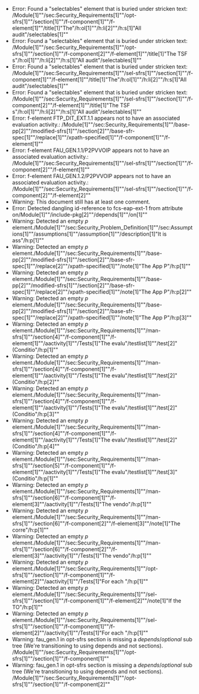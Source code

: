 * Error: Found a "selectables" element that is buried under stricken text:
        /Module[1]""/sec:Security_Requirements[1]""/opt-sfrs[1]""/section[1]""/f-component[1]""/f-element[1]""/title[1]"The"/h:ol[1]""/h:li[2]""/h:s[1]"All audit"/selectables[1]""
* Error: Found a "selectables" element that is buried under stricken text:
        /Module[1]""/sec:Security_Requirements[1]""/opt-sfrs[1]""/section[1]""/f-component[2]""/f-element[1]""/title[1]"The TSF s"/h:ol[1]""/h:li[2]""/h:s[1]"All audit"/selectables[1]""
* Error: Found a "selectables" element that is buried under stricken text:
        /Module[1]""/sec:Security_Requirements[1]""/sel-sfrs[1]""/section[1]""/f-component[1]""/f-element[1]""/title[1]"The"/h:ol[1]""/h:li[2]""/h:s[1]"All audit"/selectables[1]""
* Error: Found a "selectables" element that is buried under stricken text:
        /Module[1]""/sec:Security_Requirements[1]""/sel-sfrs[1]""/section[1]""/f-component[2]""/f-element[1]""/title[1]"The TSF s"/h:ol[1]""/h:li[2]""/h:s[1]"All audit"/selectables[1]""
* Error: f-element FTP_DIT_EXT.1.1  appears not to have an associated evaluation activity.:
        /Module[1]""/sec:Security_Requirements[1]""/base-pp[2]""/modified-sfrs[1]""/section[2]""/base-sfr-spec[1]""/replace[1]""/xpath-specified[1]""/f-component[1]""/f-element[1]""
* Error: f-element FAU_GEN.1.1/P2PVVOIP  appears not to have an associated evaluation activity.:
        /Module[1]""/sec:Security_Requirements[1]""/sel-sfrs[1]""/section[1]""/f-component[2]""/f-element[1]""
* Error: f-element FAU_GEN.1.2/P2PVVOIP  appears not to have an associated evaluation activity.:
        /Module[1]""/sec:Security_Requirements[1]""/sel-sfrs[1]""/section[1]""/f-component[2]""/f-element[2]""
* Warning: This document still has at least one comment.
* Error: Detected dangling id-reference to fcs-eap-ext-1 from attribute
        on/Module[1]""/include-pkg[2]""/depends[1]""/on[1]""
* Warning: Detected an empty _p_ element./Module[1]""/sec:Security_Problem_Definition[1]""/sec:Assumptions[1]""/assumptions[1]""/assumption[1]""/description[1]"It is ass"/h:p[1]""
* Warning: Detected an empty _p_ element./Module[1]""/sec:Security_Requirements[1]""/base-pp[2]""/modified-sfrs[1]""/section[2]""/base-sfr-spec[1]""/replace[2]""/xpath-specified[1]""/note[1]"The App P"/h:p[1]""
* Warning: Detected an empty _p_ element./Module[1]""/sec:Security_Requirements[1]""/base-pp[2]""/modified-sfrs[1]""/section[2]""/base-sfr-spec[1]""/replace[2]""/xpath-specified[1]""/note[1]"The App P"/h:p[2]""
* Warning: Detected an empty _p_ element./Module[1]""/sec:Security_Requirements[1]""/base-pp[2]""/modified-sfrs[1]""/section[2]""/base-sfr-spec[1]""/replace[2]""/xpath-specified[1]""/note[1]"The App P"/h:p[3]""
* Warning: Detected an empty _p_ element./Module[1]""/sec:Security_Requirements[1]""/man-sfrs[1]""/section[4]""/f-component[1]""/f-element[1]""/aactivity[1]""/Tests[1]"The evalu"/testlist[1]""/test[2]"(Conditio"/h:p[1]""
* Warning: Detected an empty _p_ element./Module[1]""/sec:Security_Requirements[1]""/man-sfrs[1]""/section[4]""/f-component[1]""/f-element[1]""/aactivity[1]""/Tests[1]"The evalu"/testlist[1]""/test[2]"(Conditio"/h:p[2]""
* Warning: Detected an empty _p_ element./Module[1]""/sec:Security_Requirements[1]""/man-sfrs[1]""/section[4]""/f-component[1]""/f-element[1]""/aactivity[1]""/Tests[1]"The evalu"/testlist[1]""/test[2]"(Conditio"/h:p[3]""
* Warning: Detected an empty _p_ element./Module[1]""/sec:Security_Requirements[1]""/man-sfrs[1]""/section[4]""/f-component[1]""/f-element[1]""/aactivity[1]""/Tests[1]"The evalu"/testlist[1]""/test[2]"(Conditio"/h:p[4]""
* Warning: Detected an empty _p_ element./Module[1]""/sec:Security_Requirements[1]""/man-sfrs[1]""/section[5]""/f-component[1]""/f-element[1]""/aactivity[1]""/Tests[1]"The evalu"/testlist[1]""/test[3]"(Conditio"/h:p[1]""
* Warning: Detected an empty _p_ element./Module[1]""/sec:Security_Requirements[1]""/man-sfrs[1]""/section[6]""/f-component[1]""/f-element[3]""/aactivity[1]""/Tests[1]"The vendo"/h:p[1]""
* Warning: Detected an empty _p_ element./Module[1]""/sec:Security_Requirements[1]""/man-sfrs[1]""/section[6]""/f-component[2]""/f-element[3]""/note[1]"The corre"/h:p[1]""
* Warning: Detected an empty _p_ element./Module[1]""/sec:Security_Requirements[1]""/man-sfrs[1]""/section[6]""/f-component[2]""/f-element[3]""/aactivity[1]""/Tests[1]"The vendo"/h:p[1]""
* Warning: Detected an empty _p_ element./Module[1]""/sec:Security_Requirements[1]""/opt-sfrs[1]""/section[1]""/f-component[1]""/f-element[2]""/aactivity[1]""/Tests[1]"For each "/h:p[1]""
* Warning: Detected an empty _p_ element./Module[1]""/sec:Security_Requirements[1]""/sel-sfrs[1]""/section[1]""/f-component[1]""/f-element[2]""/note[1]"If the TO"/h:p[1]""
* Warning: Detected an empty _p_ element./Module[1]""/sec:Security_Requirements[1]""/sel-sfrs[1]""/section[1]""/f-component[1]""/f-element[2]""/aactivity[1]""/Tests[1]"For each "/h:p[1]""
* Warning: fau_gen.1 in opt-sfrs section is missing a _depends_/_optional_ sub tree (We're transitioning to using depends and not sections). /Module[1]""/sec:Security_Requirements[1]""/opt-sfrs[1]""/section[1]""/f-component[1]""
* Warning: fau_gen.1 in opt-sfrs section is missing a _depends_/_optional_ sub tree (We're transitioning to using depends and not sections). /Module[1]""/sec:Security_Requirements[1]""/opt-sfrs[1]""/section[1]""/f-component[2]""
